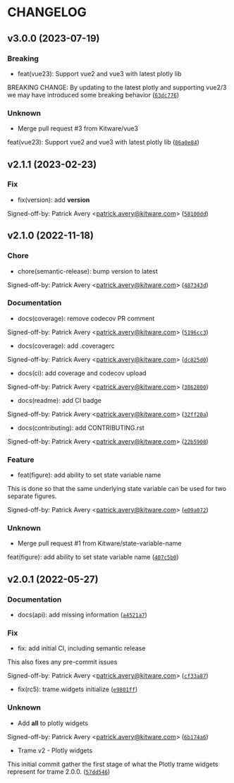 # CHANGELOG



## v3.0.0 (2023-07-19)

### Breaking

* feat(vue23): Support vue2 and vue3 with latest plotly lib

BREAKING CHANGE: By updating to the latest plotly and supporting vue2/3 we may have introduced some breaking behavior ([`63dc776`](https://github.com/Kitware/trame-plotly/commit/63dc776278ff71785d0403faea5f54c02e5f4396))

### Unknown

* Merge pull request #3 from Kitware/vue3

feat(vue23): Support vue2 and vue3 with latest plotly lib ([`86a0e84`](https://github.com/Kitware/trame-plotly/commit/86a0e84c1d3627e5c5a3224cdc150d16b1c8628c))


## v2.1.1 (2023-02-23)

### Fix

* fix(version): add __version__

Signed-off-by: Patrick Avery &lt;patrick.avery@kitware.com&gt; ([`58100dd`](https://github.com/Kitware/trame-plotly/commit/58100dd11a4c601e5b1efe7105f0489b7b5d865e))


## v2.1.0 (2022-11-18)

### Chore

* chore(semantic-release): bump version to latest

Signed-off-by: Patrick Avery &lt;patrick.avery@kitware.com&gt; ([`487343d`](https://github.com/Kitware/trame-plotly/commit/487343dadd8c38d759634c32cd33831e3235f625))

### Documentation

* docs(coverage): remove codecov PR comment

Signed-off-by: Patrick Avery &lt;patrick.avery@kitware.com&gt; ([`5196cc3`](https://github.com/Kitware/trame-plotly/commit/5196cc37347942375e5bc2a372bd7fc13ed9c6ad))

* docs(coverage): add .coveragerc

Signed-off-by: Patrick Avery &lt;patrick.avery@kitware.com&gt; ([`dc825d0`](https://github.com/Kitware/trame-plotly/commit/dc825d05f815583030be00dfeaf1dce007cb463c))

* docs(ci): add coverage and codecov upload

Signed-off-by: Patrick Avery &lt;patrick.avery@kitware.com&gt; ([`3862800`](https://github.com/Kitware/trame-plotly/commit/38628009ead520307f6b29144da11a5b92ad10ae))

* docs(readme): add CI badge

Signed-off-by: Patrick Avery &lt;patrick.avery@kitware.com&gt; ([`32ff20a`](https://github.com/Kitware/trame-plotly/commit/32ff20a03d2c1508c4984554cb913610a16ff26a))

* docs(contributing): add CONTRIBUTING.rst

Signed-off-by: Patrick Avery &lt;patrick.avery@kitware.com&gt; ([`22b5908`](https://github.com/Kitware/trame-plotly/commit/22b5908eddad7607c8b01fe43a076952993281b0))

### Feature

* feat(figure): add ability to set state variable name

This is done so that the same underlying state variable can be used for two separate figures.

Signed-off-by: Patrick Avery &lt;patrick.avery@kitware.com&gt; ([`e09a072`](https://github.com/Kitware/trame-plotly/commit/e09a072347e3b03234d90028a826634cd334a1bf))

### Unknown

* Merge pull request #1 from Kitware/state-variable-name

feat(figure): add ability to set state variable name ([`407c5b0`](https://github.com/Kitware/trame-plotly/commit/407c5b0314adac4862866bbba260e000c05edaf9))


## v2.0.1 (2022-05-27)

### Documentation

* docs(api): add missing information ([`a4521a7`](https://github.com/Kitware/trame-plotly/commit/a4521a76c49978b86db205bf6416b5504a05a517))

### Fix

* fix: add initial CI, including semantic release

This also fixes any pre-commit issues

Signed-off-by: Patrick Avery &lt;patrick.avery@kitware.com&gt; ([`cf33a87`](https://github.com/Kitware/trame-plotly/commit/cf33a87eb02f0968dc224ffd74f511402fa5a667))

* fix(rc5): trame.widgets initialize ([`e9801ff`](https://github.com/Kitware/trame-plotly/commit/e9801ffb4a6b1a36a6b1e0f3fe0b63a561bb107a))

### Unknown

* Add __all__ to plotly widgets

Signed-off-by: Patrick Avery &lt;patrick.avery@kitware.com&gt; ([`6b174a6`](https://github.com/Kitware/trame-plotly/commit/6b174a6a0925391344e05cfb6e451c3d21086000))

* Trame v2 - Plotly widgets

This initial commit gather the first stage of what the Plotly trame widgets represent for trame 2.0.0. ([`57dd546`](https://github.com/Kitware/trame-plotly/commit/57dd5463d52b1cfd6085f9c2c4def6ba18221dc0))
